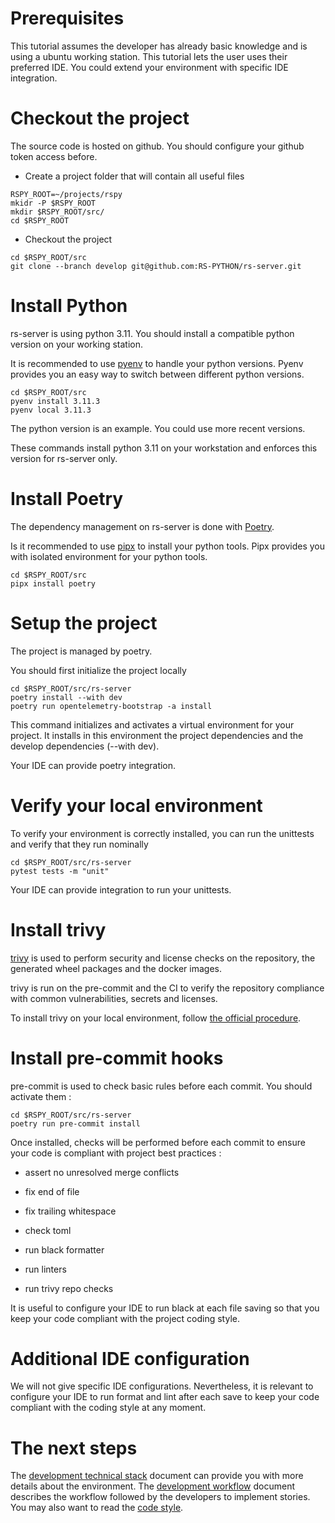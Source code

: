 Prerequisites
=============

This tutorial assumes the developer has already basic knowledge and is
using a ubuntu working station. This tutorial lets the user uses their
preferred IDE. You could extend your environment with specific IDE
integration.

Checkout the project
====================

The source code is hosted on github. You should configure your github
token access before.

-   Create a project folder that will contain all useful files

<!-- -->

    RSPY_ROOT=~/projects/rspy
    mkidr -P $RSPY_ROOT
    mkdir $RSPY_ROOT/src/
    cd $RSPY_ROOT

-   Checkout the project

<!-- -->

    cd $RSPY_ROOT/src
    git clone --branch develop git@github.com:RS-PYTHON/rs-server.git

Install Python
==============

rs-server is using python 3.11. You should install a compatible python
version on your working station.

It is recommended to use [pyenv](https://github.com/pyenv/pyenv) to
handle your python versions. Pyenv provides you an easy way to switch
between different python versions.

    cd $RSPY_ROOT/src
    pyenv install 3.11.3
    pyenv local 3.11.3

The python version is an example. You could use more recent versions.

These commands install python 3.11 on your workstation and enforces this
version for rs-server only.

Install Poetry
==============

The dependency management on rs-server is done with
[Poetry](https://python-poetry.org/).

Is it recommended to use [pipx](https://github.com/pypa/pipx) to install
your python tools. Pipx provides you with isolated environment for your
python tools.

    cd $RSPY_ROOT/src
    pipx install poetry

Setup the project
=================

The project is managed by poetry.

You should first initialize the project locally

    cd $RSPY_ROOT/src/rs-server
    poetry install --with dev
    poetry run opentelemetry-bootstrap -a install

This command initializes and activates a virtual environment for your
project. It installs in this environment the project dependencies and
the develop dependencies (--with dev).

Your IDE can provide poetry integration.

Verify your local environment
=============================

To verify your environment is correctly installed, you can run the
unittests and verify that they run nominally

    cd $RSPY_ROOT/src/rs-server
    pytest tests -m "unit"

Your IDE can provide integration to run your unittests.

Install trivy
=============

[trivy](https://aquasecurity.github.io/trivy/latest/) is used to perform
security and license checks on the repository, the generated wheel
packages and the docker images.

trivy is run on the pre-commit and the CI to verify the repository
compliance with common vulnerabilities, secrets and licenses.

To install trivy on your local environment, follow [the official
procedure](https://aquasecurity.github.io/trivy/latest/getting-started/installation/).

Install pre-commit hooks
========================

pre-commit is used to check basic rules before each commit. You should
activate them :

    cd $RSPY_ROOT/src/rs-server
    poetry run pre-commit install

Once installed, checks will be performed before each commit to ensure
your code is compliant with project best practices :

-   assert no unresolved merge conflicts

-   fix end of file

-   fix trailing whitespace

-   check toml

-   run black formatter

-   run linters

-   run trivy repo checks

It is useful to configure your IDE to run black at each file saving so
that you keep your code compliant with the project coding style.

Additional IDE configuration
============================

We will not give specific IDE configurations. Nevertheless, it is
relevant to configure your IDE to run format and lint after each save to
keep your code compliant with the coding style at any moment.

The next steps
==============

The [development technical stack](description.md) document can provide you with
more details about the environment. The
[development workflow](../background/workflow.md) document describes the
workflow followed by the developers to implement stories. You may also want
to read the [code style](../code-style.md).
